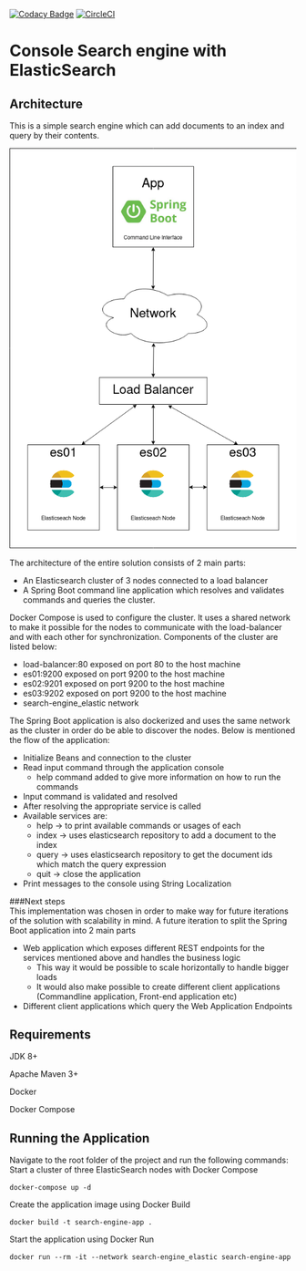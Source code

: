 [![Codacy Badge](https://app.codacy.com/project/badge/Grade/e74fee0edb914eb5ba999080adba97bf)](https://www.codacy.com/gh/LedioPapa/search-engine/dashboard?utm_source=github.com&amp;utm_medium=referral&amp;utm_content=LedioPapa/search-engine&amp;utm_campaign=Badge_Grade)
[![CircleCI](https://circleci.com/gh/LedioPapa/search-engine/tree/main.svg?style=svg)](https://circleci.com/gh/LedioPapa/search-engine/tree/main)
# Console Search engine with ElasticSearch
## Architecture
This is a simple search engine which can add documents to an index and query by their contents.

![Architecture Diagram](src/main/resources/architecture-diagram-1.png)

The architecture of the entire solution consists of 2 main parts:
- An Elasticsearch cluster of 3 nodes connected to a load balancer
- A Spring Boot command line application which resolves and validates commands and queries the cluster.

Docker Compose is used to configure the cluster.
It uses a shared network to make it possible for the nodes to communicate with the load-balancer 
and with each other for synchronization.
Components of the cluster are listed below:
- load-balancer:80 exposed on port 80 to the host machine
- es01:9200 exposed on port 9200 to the host machine
- es02:9201 exposed on port 9200 to the host machine
- es03:9202 exposed on port 9200 to the host machine
- search-engine_elastic network

The Spring Boot application is also dockerized and uses the same network as the cluster in order do be able to discover the nodes.
Below is mentioned the flow of the application:
- Initialize Beans and connection to the cluster
- Read input command through the application console
  - help command added to give more information on how to run the commands
- Input command is validated and resolved
- After resolving the appropriate service is called
- Available services are:
  - help  -> to print available commands or usages of each
  - index -> uses elasticsearch repository to add a document to the index
  - query -> uses elasticsearch repository to get the document ids which match the query expression
  - quit  -> close the application
- Print messages to the console using String Localization 

###Next steps  
This implementation was chosen in order to make way for future iterations of the solution with scalability in mind.
A future iteration to split the Spring Boot application into 2 main parts
- Web application which exposes different REST endpoints for the services mentioned above and handles the business logic
  - This way it would be possible to scale horizontally to handle bigger loads
  - It would also make possible to create different client applications (Commandline application, Front-end application etc)
- Different client applications which query the Web Application Endpoints 

## Requirements
JDK 8+

Apache Maven 3+

Docker

Docker Compose
## Running the Application
Navigate to the root folder of the project and run the following commands:
Start a cluster of three ElasticSearch nodes with Docker Compose
```
docker-compose up -d
```
Create the application image using Docker Build
```
docker build -t search-engine-app .
```
Start the application using Docker Run
```
docker run --rm -it --network search-engine_elastic search-engine-app
```
